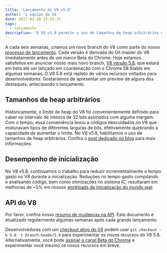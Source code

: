 ```yaml
---
title: 'Lançamento do V8 v5.8'
author: 'a equipe do V8'
date: 2017-03-20 13:33:37
tags:
  - lançamento
description: 'O V8 v5.8 permite o uso de tamanhos de heap arbitrários e melhora o desempenho de inicialização.'
---
```

A cada seis semanas, criamos um novo branch do V8 como parte do nosso [processo de lançamento](/docs/release-process). Cada versão é derivada do Git master do V8 imediatamente antes de um marco Beta do Chrome. Hoje estamos satisfeitos em anunciar nosso mais novo branch, [V8 versão 5.8](https://chromium.googlesource.com/v8/v8.git/+log/branch-heads/5.8), que estará em beta até ser lançado em coordenação com o Chrome 58 Stable em algumas semanas. O V8 5.8 está repleto de vários recursos voltados para desenvolvedores. Gostaríamos de apresentar um preview de alguns dos destaques, antecipando o lançamento.

<!--truncate-->
## Tamanhos de heap arbitrários

Historicamente, o limite de heap do V8 foi convenientemente definido para caber no intervalo de inteiros de 32 bits assinados com alguma margem. Com o tempo, essa conveniência levou a códigos descuidados no V8 que misturavam tipos de diferentes larguras de bits, efetivamente quebrando a capacidade de aumentar o limite. No V8 v5.8, habilitamos o uso de tamanhos de heap arbitrários. Confira o [post dedicado no blog](/blog/heap-size-limit) para mais informações.

## Desempenho de inicialização

No V8 v5.8, continuamos o trabalho para reduzir incrementalmente o tempo gasto no V8 durante a inicialização. Reduções no tempo gasto compilando e analisando código, bem como otimizações no sistema IC, resultaram em melhorias de ~5% em nossos [workloads de inicialização do mundo real](/blog/real-world-performance).

## API do V8

Por favor, confira nosso [resumo de mudanças na API](https://docs.google.com/document/d/1g8JFi8T_oAE_7uAri7Njtig7fKaPDfotU6huOa1alds/edit). Este documento é atualizado regularmente algumas semanas após cada grande lançamento.

Desenvolvedores com um [checkout ativo do V8](/docs/source-code#using-git) podem usar `git checkout -b 5.8 -t branch-heads/5.8` para experimentar os novos recursos do V8 5.8. Alternativamente, você pode [assinar o canal Beta do Chrome](https://www.google.com/chrome/browser/beta.html) e experimentar você mesmo os novos recursos em breve.

